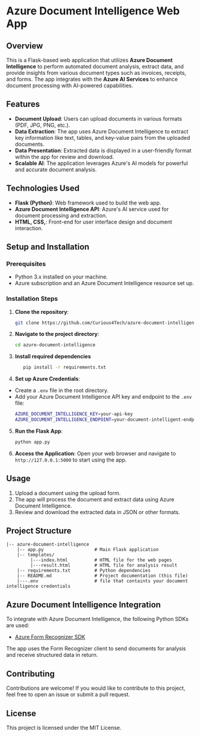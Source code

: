 # Azure Document Intelligence Web App

## Overview

This is a Flask-based web application that utilizes **Azure Document Intelligence** to perform automated document analysis, extract data, and provide insights from various document types such as invoices, receipts, and forms. The app integrates with the **Azure AI Services** to enhance document processing with AI-powered capabilities.

## Features

- **Document Upload**: Users can upload documents in various formats (PDF, JPG, PNG, etc.).
- **Data Extraction**: The app uses Azure Document Intelligence to extract key information like text, tables, and key-value pairs from the uploaded documents.
- **Data Presentation**: Extracted data is displayed in a user-friendly format within the app for review and download.
- **Scalable AI**: The application leverages Azure's AI models for powerful and accurate document analysis.
  
## Technologies Used

- **Flask (Python)**: Web framework used to build the web app.
- **Azure Document Intelligence API**: Azure's AI service used for document processing and extraction.
- **HTML, CSS,**: Front-end for user interface design and document interaction.

## Setup and Installation

### Prerequisites

- Python 3.x installed on your machine.
- Azure subscription and an Azure Document Intelligence resource set up.

### Installation Steps

1. **Clone the repository**:
   ```bash
   git clone https://github.com/Curious4Tech/azure-document-intelligence.git
   ```

2. **Navigate to the project directory**:
   ```bash
   cd azure-document-intelligence
   ```

 3. **Install required dependencies**
       ```bash
          pip install -r requirements.txt
       ```
 4. **Set up Azure Credentials**:
   - Create a `.env` file in the root directory.
   - Add your Azure Document Intelligence API key and endpoint to the `.env` file:
     ```bash
     AZURE_DOCUMENT_INTELLIGENCE_KEY=your-api-key
     AZURE_DOCUMENT_INTELLIGENCE_ENDPOINT=your-document-intelligent-endpoint
     ```

5. **Run the Flask App**:
   ```bash
   python app.py
   ```

6. **Access the Application**:
   Open your web browser and navigate to `http://127.0.0.1:5000` to start using the app.

## Usage

1. Upload a document using the upload form.
2. The app will process the document and extract data using Azure Document Intelligence.
3. Review and download the extracted data in JSON or other formats.

## Project Structure

```
|-- azure-document-intelligence
    |-- app.py                   # Main Flask application
    |-- templates/
         |---index.html          # HTML file for the web pages
         |---result.html         # HTML file for analysis result
    |-- requirements.txt         # Python dependencies
    |-- README.md                # Project documentation (this file)
    |---.env                     # file that containts your document intelligence credentials
```

## Azure Document Intelligence Integration

To integrate with Azure Document Intelligence, the following Python SDKs are used:

- [Azure Form Recognizer SDK](https://learn.microsoft.com/en-us/azure/cognitive-services/form-recognizer/overview)
  
The app uses the Form Recognizer client to send documents for analysis and receive structured data in return.

## Contributing

Contributions are welcome! If you would like to contribute to this project, feel free to open an issue or submit a pull request.

## License

This project is licensed under the MIT License.

